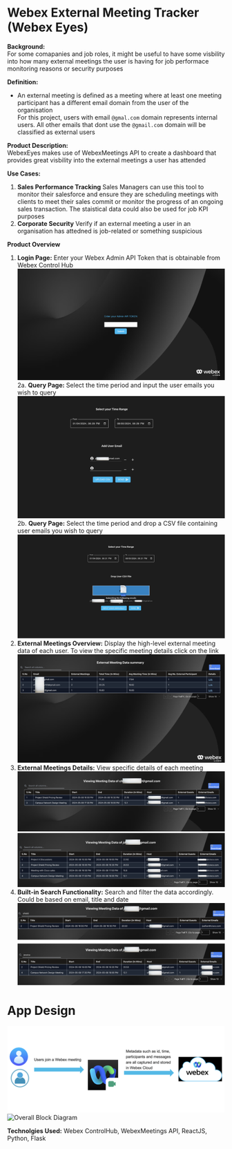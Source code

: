 # Webex External Meeting Tracker (Webex Eyes)

**Background:** <br/> For some comapanies and job roles, it might be useful to have some visbility into how many external meetings the user is having for job performace monitoring reasons or security purposes 
<br/>

**Definition:**
- An external meeting is defined as a meeting where at least one meeting participant has a different email domain from the user of the organisation <br/>
For this project, users with email `@gmal.com` domain represents internal users. All other emails that dont use the `@gmail.com` domain will be classified as external users

**Product Description:** <br/>
WebexEyes makes use of WebexMeetings API to create a dashboard that provides great visbility into the external meetings a user has attended <br/>

**Use Cases:** 
1. **Sales Performance Tracking** Sales Managers can use this tool to monitor their salesforce and ensure they are scheduling meetings with clients to meet their sales commit or monitor the progress of an ongoing sales transaction. The staistical data could also be used for job KPI purposes
2. **Corporate Security** Verify if an external meeting a user in an organisation has attedned is job-related or something suspicious
   
**Product Overview**<br/>
1. **Login Page:<space>** Enter your Webex Admin API Token that is obtainable from Webex Control Hub <br/>
![App Interface Diagram](https://github.com/jiajiacisco/WebexMeetingCounter/blob/main/images/p1.png)
2a. **Query Page:<space>** Select the time period and input the user emails you wish to query <br/>
![App Interface Diagram](https://github.com/jiajiacisco/WebexMeetingCounter/blob/main/images/p2.png)
2b. **Query Page:<space>** Select the time period and drop a CSV file containing user emails you wish to query <br/>
![App Interface Diagram](https://github.com/jiajiacisco/WebexMeetingCounter/blob/main/images/p3.png)
3. **External Meetings Overview:<space>** Display the high-level external meeting data of each user. To view the specific meeting details click on the link <br/>
![App Interface Diagram](https://github.com/jiajiacisco/WebexMeetingCounter/blob/main/images/p4.png)
4. **External Meetings Details:<space>** View specific details of each meeting <br/>
![App Interface Diagram](https://github.com/jiajiacisco/WebexMeetingCounter/blob/main/images/p5.png)
5. **Built-in Search Functionality:<space>** Search and filter the data accordingly. Could be based on email, title and date <br/>
![App Interface Diagram](https://github.com/jiajiacisco/WebexMeetingCounter/blob/main/images/p6.png)

# App Design <br />
![Overall Block Diagram](https://github.com/jiajiacisco/WebexMeetingCounter/blob/main/images/p7.png)
![Overall Block Diagram](https://github.com/jiajiacisco/MerakiStudentPresence/blob/main/images/p8.png)

**Technolgies Used:** 
Webex ControlHub, WebexMeetings API, ReactJS, Python, Flask
